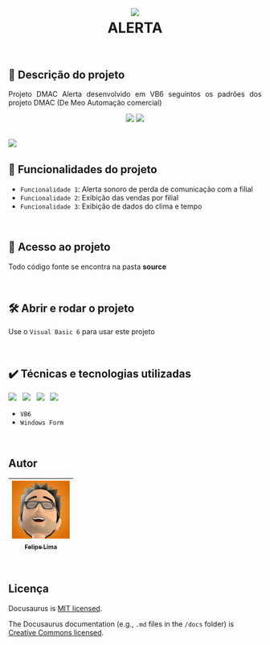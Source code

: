 <h1 align="center"> <img src="https://user-images.githubusercontent.com/20684484/211394469-42e0ba5f-961c-4093-a3ab-be28cd57d702.png" width="50%" align="center" ><BR>ALERTA<BR><BR></h1>

## 📃 Descrição do projeto

<p align="justify">
 Projeto DMAC Alerta desenvolvido em VB6 seguintos os padrões dos projeto DMAC (De Meo Automação comercial)
</p>
<p align="center">
<img src="https://img.shields.io/badge/STATUS-FINALIZADO-green">
<img src="https://img.shields.io/badge/PROJECT%20VERSION-1.0.0-blue">
</p>

<BR>

<img src="https://github.com/ssj4dofuturo/DMAC_ALERTA/blob/master/Material/Print/Dmac%20Alerta.gif?raw=true" >

## :hammer: Funcionalidades do projeto

- `Funcionalidade 1`: Alerta sonoro de perda de comunicação com a filial
- `Funcionalidade 2`: Exibição das vendas por filial
- `Funcionalidade 3`: Exibição de dados do clima e tempo

<BR>
  
## 📁 Acesso ao projeto

Todo código fonte se encontra na pasta **source**

<BR>
  
## 🛠️ Abrir e rodar o projeto

Use o ``Visual Basic 6`` para usar este projeto


<BR>  
  
## ✔️ Técnicas e tecnologias utilizadas
<p align="justify">
<img width="90" src="https://user-images.githubusercontent.com/20684484/211395907-114a8ead-0352-4896-9d66-5f3c6f2da1c2.png">
&nbsp;&nbsp;<img width="90" src="https://cdn.jsdelivr.net/gh/devicons/devicon/icons/git/git-original.svg">
&nbsp;&nbsp;<img width="90"  src="https://cdn.jsdelivr.net/gh/devicons/devicon/icons/dot-net/dot-net-original.svg">
&nbsp;&nbsp;<img width="90" src="https://cdn.jsdelivr.net/gh/devicons/devicon/icons/vscode/vscode-original.svg">
</p>
 
- ``VB6``
- ``Windows Form``
 
<BR>  
  
## Autor

| [<img src="https://github.com/felip3fl/felip3fl/blob/main/Material/Nick/nick1.jpg?raw=true" width=115><br><sub>Felipe Lima</sub>](https://github.com/felip3fl) | 
| :---: 
  
<BR>
    
## Licença

Docusaurus is [MIT licensed](./LICENSE).

The Docusaurus documentation (e.g., `.md` files in the `/docs` folder) is [Creative Commons licensed](./LICENSE-docs).
